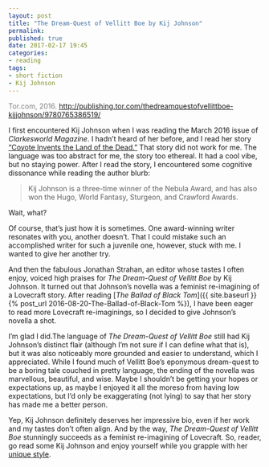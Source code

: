 ```yaml
---
layout: post
title: "The Dream-Quest of Vellitt Boe by Kij Johnson"
permalink:
published: true
date: 2017-02-17 19:45
categories:
- reading
tags:
- short fiction
- Kij Johnson
---
```


<p style="color: gray;">Tor.com, 2016. <a href="http://publishing.tor.com/thedreamquestofvellittboe-kijjohnson/9780765386519/">http://publishing.tor.com/thedreamquestofvellittboe-kijjohnson/9780765386519/</a></p>

I first encountered Kij Johnson when I was reading the March 2016 issue of *Clarkesworld Magazine*. I hadn’t heard of her before, and I read her story [“Coyote Invents the Land of the Dead.”](http://clarkesworldmagazine.com/johnson_03_16/) That story did not work for me. The language was too abstract for me, the story too ethereal. It had a cool vibe, but no staying power. After I read the story, I encountered some cognitive dissonance while reading the author blurb:

> Kij Johnson is a three-time winner of the Nebula Award, and has also won the Hugo, World Fantasy, Sturgeon, and Crawford Awards.

Wait, what?

Of course, that’s just how it is sometimes. One award-winning writer resonates with you, another doesn’t. That I could mistake such an accomplished writer for such a juvenile one, however, stuck with me. I wanted to give her another try.

And then the fabulous Jonathan Strahan, an editor whose tastes I often enjoy, voiced high praises for *The Dream-Quest of Vellitt Boe* by Kij Johnson. It turned out that Johnson’s novella was a feminist re-imagining of a Lovecraft story. After reading [*The Ballad of Black Tom*]({{ site.baseurl }}{% post_url 2016-08-20-The-Ballad-of-Black-Tom %}), I have been eager to read more Lovecraft re-imaginings, so I decided to give Johnson’s novella a shot.

I’m glad I did.The language of *The Dream-Quest of Vellitt Boe* still had Kij Johnson’s distinct flair (although I’m not sure if I can define what that is), but it was also noticeably more grounded and easier to understand, which I appreciated. While I found much of Vellitt Boe’s eponymous dream-quest to be a boring tale couched in pretty language, the ending of the novella was marvellous, beautiful, and wise. Maybe I shouldn’t be getting your hopes or expectations up, as maybe I enjoyed it all the moreso from having low expectations, but I’d only be exaggerating (not lying) to say that her story has made me a better person.

Yep, Kij Johnson definitely deserves her impressive bio, even if her work and my tastes don’t often align. And by the way, *The Dream-Quest of Vellitt Boe* stunningly succeeds as a feminist re-imagining of Lovecraft. So, reader, go read some Kij Johnson and enjoy yourself while you grapple with her [unique style](http://clarkesworldmagazine.com/johnson_10_09/).
